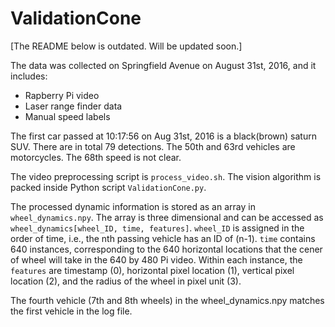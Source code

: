 # ValidationCone

[The README below is outdated. Will be updated soon.]

The data was collected on Springfield Avenue on August 31st, 2016, and it includes:
- Rapberry Pi video
- Laser range finder data
- Manual speed labels 

The first car passed at 10:17:56 on Aug 31st, 2016 is a black(brown) saturn SUV. There are in total 79 detections. The 50th and 63rd vehicles are motorcycles. The 68th speed is not clear.

The video preprocessing script is `process_video.sh`. The vision algorithm is packed inside Python script `ValidationCone.py`.

The processed dynamic information is stored as an array in `wheel_dynamics.npy`. The array is three dimensional and can be accessed as `wheel_dynamics[wheel_ID, time, features]`. `wheel_ID` is assigned in the order of time, i.e., the nth passing vehicle has an ID of (n-1). `time` contains 640 instances, corresponding to the 640 horizontal locations that the cener of wheel will take in the 640 by 480 Pi video. Within each instance, the `features` are timestamp (0), horizontal pixel location (1), vertical pixel location (2), and the radius of the wheel in pixel unit (3).

The fourth vehicle (7th and 8th wheels) in the wheel_dynamics.npy matches the first vehicle in the log file.
